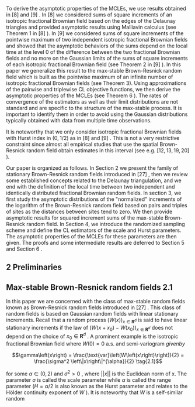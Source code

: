 To derive the asymptotic properties of the MCLEs, we use results obtained in  $[8]$  and  $[9]$ . In  $[8]$ we considered sums of square increments of an isotropic fractional Brownian field based on the edges of the Delaunay triangles and provided asymptotic results using Malliavin calculus (see Theorem 1 in  $[8]$ ). In  $[9]$  we considered sums of square increments of the pointwise maximum of two independent isotropic fractional Brownian fields and showed that the asymptotic behaviors of the sums depend on  $\text{the local time at the level 0 of the difference between the two fractional Brownian fields and no more}$ on the Gaussian limits of the sums of square increments of each isotropic fractional Brownian field (see Theorem 2 in  $[9]$ ). In this paper we generalize this result to the max-stable Brown-Resnick random field which is built as the pointwise maximum of an infinite number of isotropic fractional Brownian fields (see Theorem 3). Using approximations of the pairwise and triplewise CL objective functions, we then derive the asymptotic properties of the MCLEs (see Theorem  $6$ ). The rates of convergence of the estimators as well as their limit distributions are not standard and are specific to the structure of the max-stable process. It is important to identify them in order to avoid using the Gaussian distributions typically obtained with data from multiple time observations.

It is noteworthy that we only consider isotropic fractional Brownian fields with Hurst index in  $(0, 1/2)$ as in  $[8]$  and  $[9]$ . This is not a very restrictive constraint since almost all empirical studies that use the spatial Brown-Resnick random field obtain estimates in this interval (see e.g.  $[12, 13, 19, 20]$ ).

Our paper is organized as follows. In Section 2 we present the family of stationary Brown-Resnick random fields introduced in  $[27]$ , then we review some established concepts related to the Delaunay triangulation, and we end with the definition of the local time between two independent and identically distributed fractional Brownian random fields. In section 3, we first study the asymptotic distributions of the "normalized" increments of the logarithm of the Brown-Resnick random field based on pairs and triples of sites as the distances between sites tend to zero. We then provide asymptotic results for squared increment sums of the max-stable Brown-Resnick random field. In Section 4, we introduce the randomized sampling scheme and define the CL estimators of the scale and Hurst parameters. The asymptotic properties of the MCLEs for these parameters are then given. The proofs and some intermediate results are deferred to Section  $5$  and Section  $6$ .

## $\mathbf{2}$ $\text{Preliminaries}$

## Max-stable Brown-Resnick random fields $2.1$

In this paper we are concerned with the class of max-stable random fields known as Brown-Resnick random fields introduced in  $[27]$ . This class of random fields is based on Gaussian random fields with linear stationary increments. Recall that a random process  $(W(x))_{x\in\mathbf{R}^d}$  is said to have linear stationary increments if the law of  $(W(x+x_0)-W(x_0))_{x\in\mathbf{R}^d}$  does not depend on the choice of  $x_0\in\mathbf{R}^d$ . A prominent example is the isotropic fractional Brownian field where  $W(0) = 0$  a.s. and semi-variogram  $given by$ 

$$\gamma\left(x\right) = \frac{\text{var}\left(W\left(x\right)\right)}{2} = \frac{\sigma^2 \left\|x\right\|^{\alpha}}{2} \tag{2.1}$$

for some  $\alpha \in (0,2)$  and  $\sigma^2 > 0$ , where  $||x||$  is the Euclidean norm of x. The parameter  $\sigma$  is called the scale parameter while  $\alpha$  is called the range parameter  $(H = \alpha/2$  is also known as the Hurst parameter and relates to the Hölder continuity exponent of  $W$ ). It is noteworthy that  $W$  is a self-similar random
